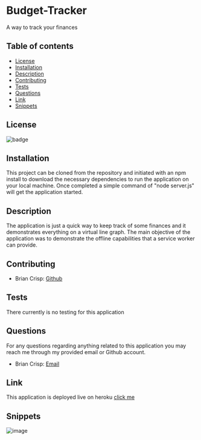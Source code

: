 # Budget-Tracker
A way to track your finances

## Table of contents

- [License](#license)
- [Installation](#installation)
- [Description](#description)
- [Contributing](#contributing)
- [Tests](#tests)
- [Questions](#questions)
- [Link](#link)
- [Snippets](#snippets)

## License

![badge](https://img.shields.io/static/v1?label=license&message=MIT&color=green)

## Installation

This project can be cloned from the repository and initiated with an npm install to download
the necessary dependencies to run the application on your local machine. Once completed a simple command of 
"node server.js" will get the application started. 

## Description

The application is just a quick way to keep track of some finances and it demonstrates everything on a virtual line graph. The main objective of the application was to demonstrate the offline capabilities that a service worker can provide. 

## Contributing

- Brian Crisp: [Github](https://github.com/bcrisp084)

## Tests

There currently is no testing for this application

## Questions

For any questions regarding anything related to this application you may reach me through my provided email or Github account.

- Brian Crisp: [Email](crisp73001@gmail.com)

## Link
This application is deployed live on heroku [click me](https://peaceful-coast-09848.herokuapp.com/)

## Snippets
![image](https://user-images.githubusercontent.com/73912705/114798270-fbb17900-9d62-11eb-9e4f-0739a8a5b87f.png)
